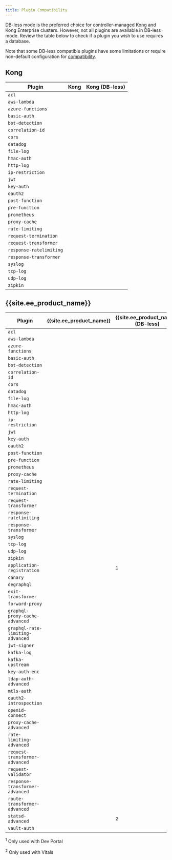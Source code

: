 ```yaml
---
title: Plugin Compatibility
---
```


DB-less mode is the preferred choice for controller-managed Kong and Kong
Enterprise clusters. However, not all plugins are available in DB-less mode.
Review the table below to check if a plugin you wish to use requires a
database.

Note that some DB-less compatible plugins have some limitations or require
non-default configuration for
[compatibility](/gateway/latest/production/deployment-topologies/db-less-and-declarative-config/#plugin-compatibility).

## Kong

|  Plugin                 |  Kong                         |  Kong (DB-less)               |
|-------------------------|-------------------------------|-------------------------------|
|  `acl`                    |  <i class="fa fa-check"></i>  |  <i class="fa fa-check"></i>  |
|  `aws-lambda`             |  <i class="fa fa-check"></i>  |  <i class="fa fa-check"></i>  |
|  `azure-functions`        |  <i class="fa fa-check"></i>  |  <i class="fa fa-check"></i>  |
|  `basic-auth`             |  <i class="fa fa-check"></i>  |  <i class="fa fa-check"></i>  |
|  `bot-detection`          |  <i class="fa fa-check"></i>  |  <i class="fa fa-check"></i>  |
|  `correlation-id`         |  <i class="fa fa-check"></i>  |  <i class="fa fa-check"></i>  |
|  `cors`                   |  <i class="fa fa-check"></i>  |  <i class="fa fa-check"></i>  |
|  `datadog`                |  <i class="fa fa-check"></i>  |  <i class="fa fa-check"></i>  |
|  `file-log`               |  <i class="fa fa-check"></i>  |  <i class="fa fa-check"></i>  |
|  `hmac-auth`              |  <i class="fa fa-check"></i>  |  <i class="fa fa-check"></i>  |
|  `http-log`               |  <i class="fa fa-check"></i>  |  <i class="fa fa-check"></i>  |
|  `ip-restriction`         |  <i class="fa fa-check"></i>  |  <i class="fa fa-check"></i>  |
|  `jwt`                    |  <i class="fa fa-check"></i>  |  <i class="fa fa-check"></i>  |
|  `key-auth`               |  <i class="fa fa-check"></i>  |  <i class="fa fa-check"></i>  |
|  `oauth2 `                |  <i class="fa fa-check"></i>  |  <i class="fa fa-times"></i>  |
|  `post-function`          |  <i class="fa fa-check"></i>  |  <i class="fa fa-check"></i>  |
|  `pre-function`           |  <i class="fa fa-check"></i>  |  <i class="fa fa-check"></i>  |
|  `prometheus`             |  <i class="fa fa-check"></i>  |  <i class="fa fa-check"></i>  |
|  `proxy-cache`            |  <i class="fa fa-check"></i>  |  <i class="fa fa-check"></i>  |
|  `rate-limiting`          |  <i class="fa fa-check"></i>  |  <i class="fa fa-check"></i>  |
|  `request-termination`    |  <i class="fa fa-check"></i>  |  <i class="fa fa-check"></i>  |
|  `request-transformer`    |  <i class="fa fa-check"></i>  |  <i class="fa fa-check"></i>  |
|  `response-ratelimiting`  |  <i class="fa fa-check"></i>  |  <i class="fa fa-check"></i>  |
|  `response-transformer`   |  <i class="fa fa-check"></i>  |  <i class="fa fa-check"></i>  |
|  `syslog`                 |  <i class="fa fa-check"></i>  |  <i class="fa fa-check"></i>  |
|  `tcp-log`                |  <i class="fa fa-check"></i>  |  <i class="fa fa-check"></i>  |
|  `udp-log`                |  <i class="fa fa-check"></i>  |  <i class="fa fa-check"></i>  |
|  `zipkin`                 |  <i class="fa fa-check"></i>  |  <i class="fa fa-check"></i>  |

## {{site.ee_product_name}}

|  Plugin                          |  {{site.ee_product_name}}                  |  {{site.ee_product_name}} (DB-less)       |
|----------------------------------|--------------------------------------------|-------------------------------------------|
|  `acl`                             |  <i class="fa fa-check"></i>               |  <i class="fa fa-check"></i>              |
|  `aws-lambda`                      |  <i class="fa fa-check"></i>               |  <i class="fa fa-check"></i>              |
|  `azure-functions`                 |  <i class="fa fa-check"></i>               |  <i class="fa fa-check"></i>              |
|  `basic-auth`                      |  <i class="fa fa-check"></i>               |  <i class="fa fa-check"></i>              |
|  `bot-detection`                   |  <i class="fa fa-check"></i>               |  <i class="fa fa-check"></i>              |
|  `correlation-id`                  |  <i class="fa fa-check"></i>               |  <i class="fa fa-check"></i>              |
|  `cors`                            |  <i class="fa fa-check"></i>               |  <i class="fa fa-check"></i>              |
|  `datadog`                         |  <i class="fa fa-check"></i>               |  <i class="fa fa-check"></i>              |
|  `file-log`                        |  <i class="fa fa-check"></i>               |  <i class="fa fa-check"></i>              |
|  `hmac-auth`                       |  <i class="fa fa-check"></i>               |  <i class="fa fa-check"></i>              |
|  `http-log`                        |  <i class="fa fa-check"></i>               |  <i class="fa fa-check"></i>              |
|  `ip-restriction`                  |  <i class="fa fa-check"></i>               |  <i class="fa fa-check"></i>              |
|  `jwt`                             |  <i class="fa fa-check"></i>               |  <i class="fa fa-check"></i>              |
|  `key-auth`                        |  <i class="fa fa-check"></i>               |  <i class="fa fa-check"></i>              |
|  `oauth2`                          |  <i class="fa fa-check"></i>               |  <i class="fa fa-times"></i>              |
|  `post-function`                   |  <i class="fa fa-check"></i>               |  <i class="fa fa-check"></i>              |
|  `pre-function`                    |  <i class="fa fa-check"></i>               |  <i class="fa fa-check"></i>              |
|  `prometheus`                      |  <i class="fa fa-check"></i>               |  <i class="fa fa-check"></i>              |
|  `proxy-cache`                     |  <i class="fa fa-check"></i>               |  <i class="fa fa-check"></i>              |
|  `rate-limiting`                   |  <i class="fa fa-check"></i>               |  <i class="fa fa-check"></i>              |
|  `request-termination`             |  <i class="fa fa-check"></i>               |  <i class="fa fa-check"></i>              |
|  `request-transformer`             |  <i class="fa fa-check"></i>               |  <i class="fa fa-check"></i>              |
|  `response-ratelimiting`           |  <i class="fa fa-check"></i>               |  <i class="fa fa-check"></i>              |
|  `response-transformer`            |  <i class="fa fa-check"></i>               |  <i class="fa fa-check"></i>              |
|  `syslog`                          |  <i class="fa fa-check"></i>               |  <i class="fa fa-check"></i>              |
|  `tcp-log`                         |  <i class="fa fa-check"></i>               |  <i class="fa fa-check"></i>              |
|  `udp-log`                         |  <i class="fa fa-check"></i>               |  <i class="fa fa-check"></i>              |
|  `zipkin`                          |  <i class="fa fa-check"></i>               |  <i class="fa fa-check"></i>              |
|  `application-registration`        |  <i class="fa fa-check"></i>               |  <i class="fa fa-times"></i><sup>1</sup>  |
|  `canary`                          |  <i class="fa fa-check"></i>               |  <i class="fa fa-check"></i>              |
|  `degraphql`                       |  <i class="fa fa-check"></i>               |  <i class="fa fa-check"></i>              |
|  `exit-transformer`                |  <i class="fa fa-check"></i>               |  <i class="fa fa-check"></i>              |
|  `forward-proxy`                   |  <i class="fa fa-check"></i>               |  <i class="fa fa-check"></i>              |
|  `graphql-proxy-cache-advanced`    |  <i class="fa fa-check"></i>               |  <i class="fa fa-check"></i>              |
|  `graphql-rate-limiting-advanced`  |  <i class="fa fa-check"></i>               |  <i class="fa fa-check"></i>              |
|  `jwt-signer`                      |  <i class="fa fa-check"></i>               |  <i class="fa fa-check"></i>              |
|  `kafka-log`                       |  <i class="fa fa-check"></i>               |  <i class="fa fa-check"></i>              |
|  `kafka-upstream`                  |  <i class="fa fa-check"></i>               |  <i class="fa fa-check"></i>              |
|  `key-auth-enc`                    |  <i class="fa fa-check"></i>               |  <i class="fa fa-times"></i>              |
|  `ldap-auth-advanced`              |  <i class="fa fa-check"></i>               |  <i class="fa fa-check"></i>              |
|  `mtls-auth`                       |  <i class="fa fa-check"></i>               |  <i class="fa fa-check"></i>              |
|  `oauth2-introspection`            |  <i class="fa fa-check"></i>               |  <i class="fa fa-check"></i>              |
|  `openid-connect`                  |  <i class="fa fa-check"></i>               |  <i class="fa fa-check"></i>              |
|  `proxy-cache-advanced`            |  <i class="fa fa-check"></i>               |  <i class="fa fa-check"></i>              |
|  `rate-limiting-advanced`          |  <i class="fa fa-check"></i>               |  <i class="fa fa-check"></i>              |
|  `request-transformer-advanced`    |  <i class="fa fa-check"></i>               |  <i class="fa fa-check"></i>              |
|  `request-validator`               |  <i class="fa fa-check"></i>               |  <i class="fa fa-check"></i>              |
|  `response-transformer-advanced`   |  <i class="fa fa-check"></i>               |  <i class="fa fa-check"></i>              |
|  `route-transformer-advanced`      |  <i class="fa fa-check"></i>               |  <i class="fa fa-check"></i>              |
|  `statsd-advanced`                 |  <i class="fa fa-check"></i>               |  <i class="fa fa-times"></i><sup>2</sup>  |
|  `vault-auth`                      |  <i class="fa fa-check"></i>               |  <i class="fa fa-check"></i>              |

<sup>1</sup> Only used with Dev Portal

<sup>2</sup> Only used with Vitals
